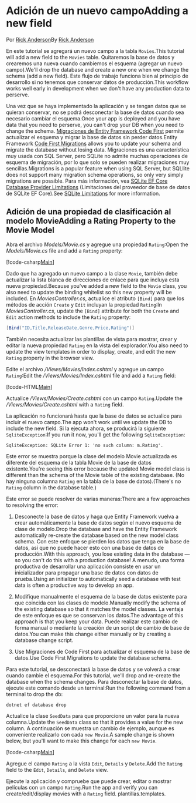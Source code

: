 # <a name="adding-a-new-field"></a><span data-ttu-id="e5f01-101">Adición de un nuevo campo</span><span class="sxs-lookup"><span data-stu-id="e5f01-101">Adding a new field</span></span>

<span data-ttu-id="e5f01-102">Por [Rick Anderson](https://twitter.com/RickAndMSFT)</span><span class="sxs-lookup"><span data-stu-id="e5f01-102">By [Rick Anderson](https://twitter.com/RickAndMSFT)</span></span>

<span data-ttu-id="e5f01-103">En este tutorial se agregará un nuevo campo a la tabla `Movies`.</span><span class="sxs-lookup"><span data-stu-id="e5f01-103">This tutorial will add a new field to the `Movies` table.</span></span> <span data-ttu-id="e5f01-104">Quitaremos la base de datos y crearemos una nueva cuando cambiemos el esquema (agregar un nuevo campo).</span><span class="sxs-lookup"><span data-stu-id="e5f01-104">We'll drop the database and create a new one when we change the schema (add a new field).</span></span> <span data-ttu-id="e5f01-105">Este flujo de trabajo funciona bien al principio de desarrollo si no tenemos que conservar datos de producción.</span><span class="sxs-lookup"><span data-stu-id="e5f01-105">This workflow works well early in development when we don't have any production data to perserve.</span></span>

<span data-ttu-id="e5f01-106">Una vez que se haya implementado la aplicación y se tengan datos que se quieran conservar, no se podrá desconectar la base de datos cuando sea necesario cambiar el esquema.</span><span class="sxs-lookup"><span data-stu-id="e5f01-106">Once your app is deployed and you have data that you need to perserve, you can't drop your DB when you need to change the schema.</span></span> <span data-ttu-id="e5f01-107">[Migraciones de Entity Framework Code First](https://docs.microsoft.com/ef/core/get-started/aspnetcore/new-db) permite actualizar el esquema y migrar la base de datos sin perder datos.</span><span class="sxs-lookup"><span data-stu-id="e5f01-107">Entity Framework [Code First Migrations](https://docs.microsoft.com/ef/core/get-started/aspnetcore/new-db) allows you to update your schema and migrate the database without losing data.</span></span> <span data-ttu-id="e5f01-108">Migraciones es una característica muy usada con SQL Server, pero SQLite no admite muchas operaciones de esquema de migración, por lo que solo se pueden realizar migraciones muy sencillas.</span><span class="sxs-lookup"><span data-stu-id="e5f01-108">Migrations is a popular feature when using SQL Server, but SQLlite does not support many migration schema operations, so only very simply migrations are possible.</span></span> <span data-ttu-id="e5f01-109">Para más información, vea [SQLite EF Core Database Provider Limitations](https://docs.microsoft.com/ef/core/providers/sqlite/limitations) (Limitaciones del proveedor de base de datos de SQLite EF Core).</span><span class="sxs-lookup"><span data-stu-id="e5f01-109">See [SQLite Limitations](https://docs.microsoft.com/ef/core/providers/sqlite/limitations) for more information.</span></span>

## <a name="adding-a-rating-property-to-the-movie-model"></a><span data-ttu-id="e5f01-110">Adición de una propiedad de clasificación al modelo Movie</span><span class="sxs-lookup"><span data-stu-id="e5f01-110">Adding a Rating Property to the Movie Model</span></span>

<span data-ttu-id="e5f01-111">Abra el archivo *Models/Movie.cs* y agregue una propiedad `Rating`:</span><span class="sxs-lookup"><span data-stu-id="e5f01-111">Open the *Models/Movie.cs* file and add a `Rating` property:</span></span>

[!code-csharp[Main](../../tutorials/first-mvc-app/start-mvc/sample/MvcMovie/Models/MovieDateRating.cs?highlight=11&range=7-18)]

<span data-ttu-id="e5f01-112">Dado que ha agregado un nuevo campo a la clase `Movie`, también debe actualizar la lista blanca de direcciones de enlace para que incluya esta nueva propiedad.</span><span class="sxs-lookup"><span data-stu-id="e5f01-112">Because you've added a new field to the `Movie` class, you also need to update the binding whitelist so this new property will be included.</span></span> <span data-ttu-id="e5f01-113">En *MoviesController.cs*, actualice el atributo `[Bind]` para que los métodos de acción `Create` y `Edit` incluyan la propiedad `Rating`:</span><span class="sxs-lookup"><span data-stu-id="e5f01-113">In *MoviesController.cs*, update the `[Bind]` attribute for both the `Create` and `Edit` action methods to include the `Rating` property:</span></span>

```csharp
[Bind("ID,Title,ReleaseDate,Genre,Price,Rating")]
   ```

<span data-ttu-id="e5f01-114">También necesita actualizar las plantillas de vista para mostrar, crear y editar la nueva propiedad `Rating` en la vista del explorador.</span><span class="sxs-lookup"><span data-stu-id="e5f01-114">You also need to update the view templates in order to display, create, and edit the new `Rating` property in the browser view.</span></span>

<span data-ttu-id="e5f01-115">Edite el archivo */Views/Movies/Index.cshtml* y agregue un campo `Rating`:</span><span class="sxs-lookup"><span data-stu-id="e5f01-115">Edit the */Views/Movies/Index.cshtml* file and add a `Rating` field:</span></span>

[!code-HTML[Main](../../tutorials/first-mvc-app/start-mvc/sample/MvcMovie/Views/Movies/IndexGenreRating.cshtml?highlight=17,39&range=24-64)]

<span data-ttu-id="e5f01-116">Actualice */Views/Movies/Create.cshtml* con un campo `Rating`.</span><span class="sxs-lookup"><span data-stu-id="e5f01-116">Update the */Views/Movies/Create.cshtml* with a `Rating` field.</span></span>

<span data-ttu-id="e5f01-117">La aplicación no funcionará hasta que la base de datos se actualice para incluir el nuevo campo.</span><span class="sxs-lookup"><span data-stu-id="e5f01-117">The app won't work until we update the DB to include the new field.</span></span> <span data-ttu-id="e5f01-118">Si la ejecuta ahora, se producirá la siguiente `SqliteException`:</span><span class="sxs-lookup"><span data-stu-id="e5f01-118">If you run it now, you'll get the following `SqliteException`:</span></span>

```
SqliteException: SQLite Error 1: 'no such column: m.Rating'.
```

<span data-ttu-id="e5f01-119">Este error se muestra porque la clase del modelo Movie actualizada es diferente del esquema de la tabla Movie de la base de datos existente.</span><span class="sxs-lookup"><span data-stu-id="e5f01-119">You're seeing this error because the updated Movie model class is different than the schema of the Movie table of the existing database.</span></span> <span data-ttu-id="e5f01-120">(No hay ninguna columna `Rating` en la tabla de la base de datos).</span><span class="sxs-lookup"><span data-stu-id="e5f01-120">(There's no `Rating` column in the database table.)</span></span>

<span data-ttu-id="e5f01-121">Este error se puede resolver de varias maneras:</span><span class="sxs-lookup"><span data-stu-id="e5f01-121">There are a few approaches to resolving the error:</span></span>

1. <span data-ttu-id="e5f01-122">Desconecte la base de datos y haga que Entity Framework vuelva a crear automáticamente la base de datos según el nuevo esquema de clase de modelo.</span><span class="sxs-lookup"><span data-stu-id="e5f01-122">Drop the database and have the Entity Framework automatically re-create the database based on the new model class schema.</span></span> <span data-ttu-id="e5f01-123">Con este enfoque se pierden los datos que tenga en la base de datos, así que no puede hacer esto con una base de datos de producción.</span><span class="sxs-lookup"><span data-stu-id="e5f01-123">With this approach, you lose existing data in the database — so you can't do this with a production database!</span></span> <span data-ttu-id="e5f01-124">A menudo, una forma productiva de desarrollar una aplicación consiste en usar un inicializador para propagar una base de datos con datos de prueba.</span><span class="sxs-lookup"><span data-stu-id="e5f01-124">Using an initializer to automatically seed a database with test data is often a productive way to develop an app.</span></span>

2. <span data-ttu-id="e5f01-125">Modifique manualmente el esquema de la base de datos existente para que coincida con las clases de modelo.</span><span class="sxs-lookup"><span data-stu-id="e5f01-125">Manually modify the schema of the existing database so that it matches the model classes.</span></span> <span data-ttu-id="e5f01-126">La ventaja de este enfoque es que se conservan los datos.</span><span class="sxs-lookup"><span data-stu-id="e5f01-126">The advantage of this approach is that you keep your data.</span></span> <span data-ttu-id="e5f01-127">Puede realizar este cambio de forma manual o mediante la creación de un script de cambio de base de datos.</span><span class="sxs-lookup"><span data-stu-id="e5f01-127">You can make this change either manually or by creating a database change script.</span></span>

3. <span data-ttu-id="e5f01-128">Use Migraciones de Code First para actualizar el esquema de la base de datos.</span><span class="sxs-lookup"><span data-stu-id="e5f01-128">Use Code First Migrations to update the database schema.</span></span>

<span data-ttu-id="e5f01-129">Para este tutorial, se desconectará la base de datos y se volverá a crear cuando cambie el esquema.</span><span class="sxs-lookup"><span data-stu-id="e5f01-129">For this tutorial, we'll drop and re-create the database when the schema changes.</span></span> <span data-ttu-id="e5f01-130">Para desconectar la base de datos, ejecute este comando desde un terminal:</span><span class="sxs-lookup"><span data-stu-id="e5f01-130">Run the following command from a terminal to drop the db:</span></span>

`dotnet ef database drop`

<span data-ttu-id="e5f01-131">Actualice la clase `SeedData` para que proporcione un valor para la nueva columna.</span><span class="sxs-lookup"><span data-stu-id="e5f01-131">Update the `SeedData` class so that it provides a value for the new column.</span></span> <span data-ttu-id="e5f01-132">A continuación se muestra un cambio de ejemplo, aunque es conveniente realizarlo con cada `new Movie`.</span><span class="sxs-lookup"><span data-stu-id="e5f01-132">A sample change is shown below, but you'll want to make this change for each `new Movie`.</span></span>

[!code-csharp[Main](../../tutorials/first-mvc-app/start-mvc/sample/MvcMovie/Models/SeedDataRating.cs?name=snippet1&highlight=6)]

<span data-ttu-id="e5f01-133">Agregue el campo `Rating` a la vista `Edit`, `Details` y `Delete`.</span><span class="sxs-lookup"><span data-stu-id="e5f01-133">Add the `Rating` field to the `Edit`, `Details`, and `Delete` view.</span></span>

<span data-ttu-id="e5f01-134">Ejecute la aplicación y compruebe que puede crear, editar o mostrar películas con un campo `Rating`.</span><span class="sxs-lookup"><span data-stu-id="e5f01-134">Run the app and verify you can create/edit/display movies with a `Rating` field.</span></span> <span data-ttu-id="e5f01-135">plantillas.</span><span class="sxs-lookup"><span data-stu-id="e5f01-135">templates.</span></span>
